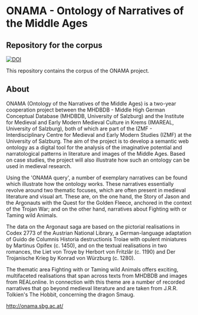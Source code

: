 # ONAMA - Ontology of Narratives of the Middle Ages
## Repository for the corpus

[![DOI](https://zenodo.org/badge/309631187.svg)](https://zenodo.org/badge/latestdoi/309631187)

This repository contains the corpus of the ONAMA project.

## About

ONAMA (Ontology of the Narratives of the Middle Ages) is a two-year cooperation project between the MHDBDB - Middle High German Conceptual Database (MHDBDB, University of Salzburg) and the Institute for Medieval and Early Modern Medieval Culture in Krems (IMAREAL, University of Salzburg), both of which are part of the IZMF - Interdisciplinary Centre for Medieval and Early Modern Studies (IZMF) at the University of Salzburg. The aim of the project is to develop a semantic web ontology as a digital tool for the analysis of the imaginative potential and narratological patterns in literature and images of the Middle Ages. Based on case studies, the project will also illustrate how such an ontology can be used in medieval research.

Using the 'ONAMA query', a number of exemplary narratives can be found which illustrate how the ontology works. These narratives essentially revolve around two thematic focuses, which are often present in medieval literature and visual art. These are, on the one hand, the Story of Jason and the Argonauts with the Quest for the Golden Fleece, anchored in the context of the Trojan War; and on the other hand, narratives about Fighting with or Taming wild Animals.

The data on the Argonaut saga are based on the pictorial realisations in Codex 2773 of the Austrian National Library, a German-language adaptation of Guido de Columnis Historia destructionis Troiae with opulent miniatures by Martinus Opifex (c. 1450), and on the textual realisations in two romances, the Liet von Troye by Herbort von Fritzlâr (c. 1190) and Der Trojanische Krieg by Konrad von Würzburg (c. 1280).

The thematic area Fighting with or Taming wild Animals offers exciting, multifaceted realisations that span across texts from MHDBDB and images from REALonline. In connection with this theme are a number of recorded narratives that go beyond medieval literature and are taken from J.R.R. Tolkien's The Hobbit, concerning the dragon Smaug.

http://onama.sbg.ac.at/

